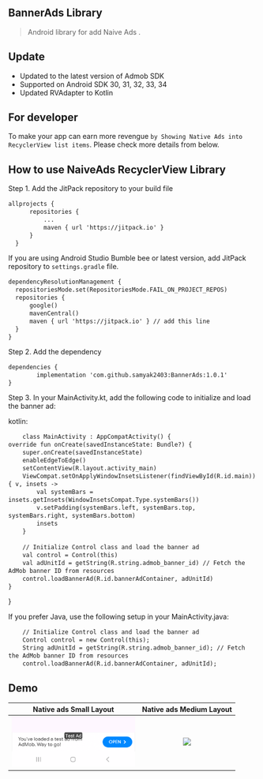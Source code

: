 ## BannerAds  Library
>Android library for add Naive Ads .

## Update
- Updated to the latest version of Admob SDK
- Supported on Android SDK 30, 31, 32, 33, 34
- Updated RVAdapter to Kotlin

## For developer
To make your app can earn more revengue ` by Showing Native Ads into RecyclerView list items `. Please check more details from below.

## How to use NaiveAds RecyclerView Library
Step 1. Add the JitPack repository to your build file 
  ```
  allprojects {
		repositories {
			...
			maven { url 'https://jitpack.io' }
		}
	}
  ```
  If you are using Android Studio Bumble bee or latest version, add JitPack repository to `settings.gradle` file.
  ```
  dependencyResolutionManagement {
    repositoriesMode.set(RepositoriesMode.FAIL_ON_PROJECT_REPOS)
    repositories {
        google()
        mavenCentral()
        maven { url 'https://jitpack.io' } // add this line
    }
}
```
  
  
Step 2. Add the dependency
  

	dependencies {
	        implementation 'com.github.samyak2403:BannerAds:1.0.1'
	}


Step 3. In your MainActivity.kt, add the following code to initialize and load the banner ad:

kotlin:

  

        class MainActivity : AppCompatActivity() {
    override fun onCreate(savedInstanceState: Bundle?) {
        super.onCreate(savedInstanceState)
        enableEdgeToEdge()
        setContentView(R.layout.activity_main)
        ViewCompat.setOnApplyWindowInsetsListener(findViewById(R.id.main)) { v, insets ->
            val systemBars = insets.getInsets(WindowInsetsCompat.Type.systemBars())
            v.setPadding(systemBars.left, systemBars.top, systemBars.right, systemBars.bottom)
            insets
        }

        // Initialize Control class and load the banner ad
        val control = Control(this)
        val adUnitId = getString(R.string.admob_banner_id) // Fetch the AdMob banner ID from resources
        control.loadBannerAd(R.id.bannerAdContainer, adUnitId)
    }
}
           
 If you prefer Java, use the following setup in your MainActivity.java:


        // Initialize Control class and load the banner ad
        Control control = new Control(this);
        String adUnitId = getString(R.string.admob_banner_id); // Fetch the AdMob banner ID from resources
        control.loadBannerAd(R.id.bannerAdContainer, adUnitId);
 
  

      

## Demo
Native ads Small Layout |  Native ads Medium Layout
:-------------------------:|:-------------------------:
<img src="1.png" width="250px"/>  |  <img src="2.png" width="250px"/> 
